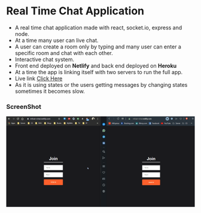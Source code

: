 # Real Time Chat Application

- A real time chat application made with react, socket.io, express and node.
- At a time many user can live chat.
- A user can create a room only by typing and many user can enter a specific room and chat with each other.
- Interactive chat system.
- Front end deployed on **Netlify** and back end deployed on **Heroku** 
- At a time the app is linking itself with two servers to run the full app. 
- Live link [Click Here](https://mfsiat-rchat.netlify.com/)
- As it is using states or the users getting messages by changing states sometimes it becomes slow. 

### ScreenShot

![](https://github.com/mfsiat/lets_chat/blob/master/twouser.gif)


